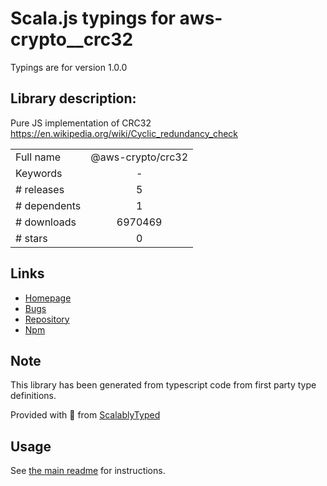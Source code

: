 
# Scala.js typings for aws-crypto__crc32

Typings are for version 1.0.0

## Library description:
Pure JS implementation of CRC32 https://en.wikipedia.org/wiki/Cyclic_redundancy_check

|                    |                 |
| ------------------ | :-------------: |
| Full name          | @aws-crypto/crc32 |
| Keywords           | - |
| # releases         | 5 |
| # dependents       | 1 |
| # downloads        | 6970469 |
| # stars            | 0 |

## Links
- [Homepage](https://github.com/aws/aws-sdk-js-crypto-helpers#readme)
- [Bugs](https://github.com/aws/aws-sdk-js-crypto-helpers/issues)
- [Repository](https://github.com/aws/aws-sdk-js-crypto-helpers)
- [Npm](https://www.npmjs.com/package/%40aws-crypto%2Fcrc32)
    


## Note
This library has been generated from typescript code from first party type definitions.

Provided with :purple_heart: from [ScalablyTyped](https://github.com/oyvindberg/ScalablyTyped)

## Usage
See [the main readme](../../readme.md) for instructions.


